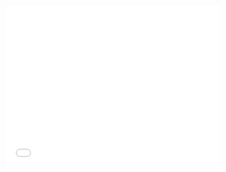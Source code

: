 <embed src="CIS_Society_Kickoff_and_Info_Session.pdf" width="500" height="375" 
 type="application/pdf">
